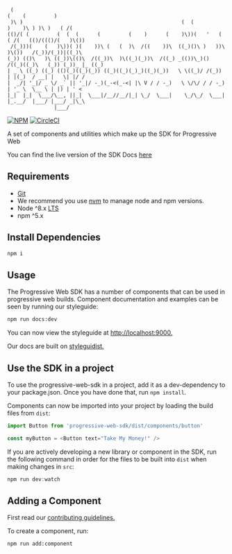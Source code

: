 ```
 (                                                                              (    (         )  
 )\ )                                                   (  (               )    )\ ) )\ )   ( /(  
(()/( (         (  (  (      (         (    )      (    )\))(   '   (   ( /(   (()/((()/(   )\())
 /(_)))(    (   )\))( )(    ))\ (   (  )\  /((    ))\  ((_)()\ )   ))\  )\())   /(_))/(_))|((_)\  
(_)) (()\   )\ ((_))\(()\  /((_))\  )\((_)(_))\  /((_) _(())\_)() /((_)((_)\   (_)) (_))_ |_ ((_)
| _ \ ((_) ((_) (()(_)((_)(_)) ((_)((_)(_)_)((_)(_))   \ \((_)/ /(_))  | |(_)  / __| |   \| |/ /  
|  _/| '_|/ _ \/ _` || '_|/ -_)(_-<(_-<| |\ V / / -_)   \ \/\/ / / -_) | '_ \  \__ \ | |) | ' <   
|_|  |_|  \___/\__, ||_|  \___|/__//__/|_| \_/  \___|    \_/\_/  \___| |_.__/  |___/ |___/ _|\_\  
               |___/                                                                              
```

[![NPM](https://nodei.co/npm/progressive-web-sdk.png?downloads=true&stars=true)](https://nodei.co/npm/progressive-web-sdk/) [![CircleCI](https://circleci.com/gh/mobify/progressive-web-sdk.svg?style=svg&circle-token=c41dc67ed5bb7c6a485789d6e7c1323e7f1649fb)](https://circleci.com/gh/mobify/progressive-web-sdk)

A set of components and utilities which make up the SDK for Progressive Web

You can find the live version of the SDK Docs [here](http://docs.mobify.com/progressive-web/)

## Requirements

- [Git](https://git-scm.com/)
- We recommend you use [nvm](https://github.com/creationix/nvm#installation) to
manage node and npm versions.
- Node ^8.x [LTS](https://github.com/nodejs/LTS#lts-schedule)
- npm ^5.x

## Install Dependencies

```bash
npm i
```

## Usage

The Progressive Web SDK has a number of components that can be used in progressive web builds.
Component documentation and examples can be seen by running our styleguide:

```bash
npm run docs:dev
```

You can now view the styleguide at [http://localhost:9000.](http://localhost:9000)

Our docs are built on [styleguidist.](https://github.com/sapegin/react-styleguidist)


## Use the SDK in a project

To use the progressive-web-sdk in a project, add it as a dev-dependency to your package.json.
Once you have done that, run `npm install`.

Components can now be imported into your project by loading the build files from `dist`:

```javascript
import Button from 'progressive-web-sdk/dist/components/button'

const myButton = <Button text="Take My Money!" />
```

If you are actively developing a new library or component in the SDK, run the following
command in order for the files to be built into `dist` when making changes in `src`:

```javascript
npm run dev:watch
```

## Adding a Component

First read our [contributing guidelines.](https://github.com/mobify/progressive-web-sdk/blob/develop/CONTRIBUTING.md)

To create a component, run:

```bash
npm run add:component
```
